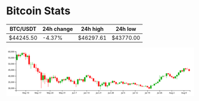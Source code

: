 # Bitcoin Stats

BTC/USDT|24h change|24h high|24h low|
|---|---|---|---|
|$44245.50|-4.37%|$46297.61|$43770.00|

<img src="./chart.svg">
